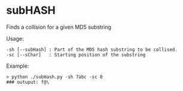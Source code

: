 # subHASH
Finds a collision for a given MD5 substring

Usage:
```
-sh [--subHash] : Part of the MD5 hash substring to be collised.
-sc [--sChar]   : Starting position of the substring
```

Example:
```
> python ./subHash.py -sh 7abc -sc 0
### outuput: f@\
```
